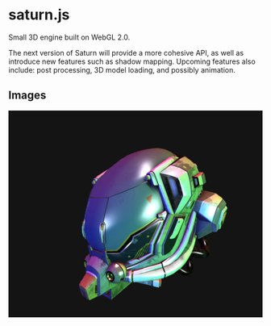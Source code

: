 # saturn.js

Small 3D engine built on WebGL 2.0.

The next version of Saturn will provide a more cohesive API, as well as introduce new features such as shadow mapping. Upcoming features also include: post processing, 3D model loading, and possibly animation.

## Images

<img src="./helmet-screenshot.png" alt="Preview Image"/>
